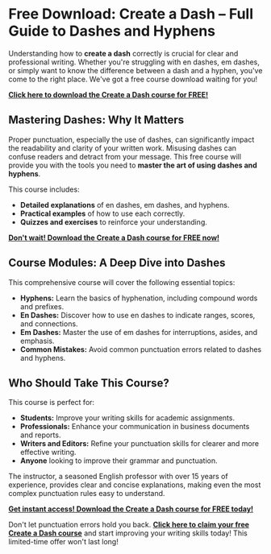 # Free Download: Create a Dash – Full Guide to Dashes and Hyphens

Understanding how to **create a dash** correctly is crucial for clear and professional writing. Whether you're struggling with en dashes, em dashes, or simply want to know the difference between a dash and a hyphen, you've come to the right place. We've got a free course download waiting for you!

[**Click here to download the Create a Dash course for FREE!**](https://udemywork.com/create-a-dash)

## Mastering Dashes: Why It Matters

Proper punctuation, especially the use of dashes, can significantly impact the readability and clarity of your written work. Misusing dashes can confuse readers and detract from your message. This free course will provide you with the tools you need to **master the art of using dashes and hyphens**.

This course includes:

*   **Detailed explanations** of en dashes, em dashes, and hyphens.
*   **Practical examples** of how to use each correctly.
*   **Quizzes and exercises** to reinforce your understanding.

[**Don't wait! Download the Create a Dash course for FREE now!**](https://udemywork.com/create-a-dash)

## Course Modules: A Deep Dive into Dashes

This comprehensive course will cover the following essential topics:

*   **Hyphens:** Learn the basics of hyphenation, including compound words and prefixes.
*   **En Dashes:** Discover how to use en dashes to indicate ranges, scores, and connections.
*   **Em Dashes:** Master the use of em dashes for interruptions, asides, and emphasis.
*   **Common Mistakes:** Avoid common punctuation errors related to dashes and hyphens.

## Who Should Take This Course?

This course is perfect for:

*   **Students:** Improve your writing skills for academic assignments.
*   **Professionals:** Enhance your communication in business documents and reports.
*   **Writers and Editors:** Refine your punctuation skills for clearer and more effective writing.
*   **Anyone** looking to improve their grammar and punctuation.

The instructor, a seasoned English professor with over 15 years of experience, provides clear and concise explanations, making even the most complex punctuation rules easy to understand.

[**Get instant access! Download the Create a Dash course for FREE today!**](https://udemywork.com/create-a-dash)

Don't let punctuation errors hold you back. **[Click here to claim your free Create a Dash course](https://udemywork.com/create-a-dash)** and start improving your writing skills today! This limited-time offer won't last long!
